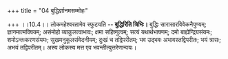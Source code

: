 +++
title = "04 बुद्धिर्ज्ञानमसम्मोहः"

+++
।।10.4।। लोकमहेश्वरतामेव स्फुटयति **-- बुद्धिरिति त्रिभिः।** बुद्धिः
सारासारविवेकनैपुण्यम्; ज्ञानमात्मविषयम्; असंमोहो व्याकुलत्वाभावः; क्षमा
सहिष्णुत्वम्; सत्यं यथार्थभाषणम्; दमो बाह्येन्द्रियसंयमः;
शमोऽन्तःकरणसंयमः; सुखमनुकूलसंवेदनीयम्; दुःखं च तद्विपरीतम्; भव उद्भवः
अभावस्तद्विपरीतः; भयं त्रासः; अभयं तद्विपरीतम्। अस्य लोकस्य मत्त एव
भवन्तीत्युत्तरेणान्वयः।
